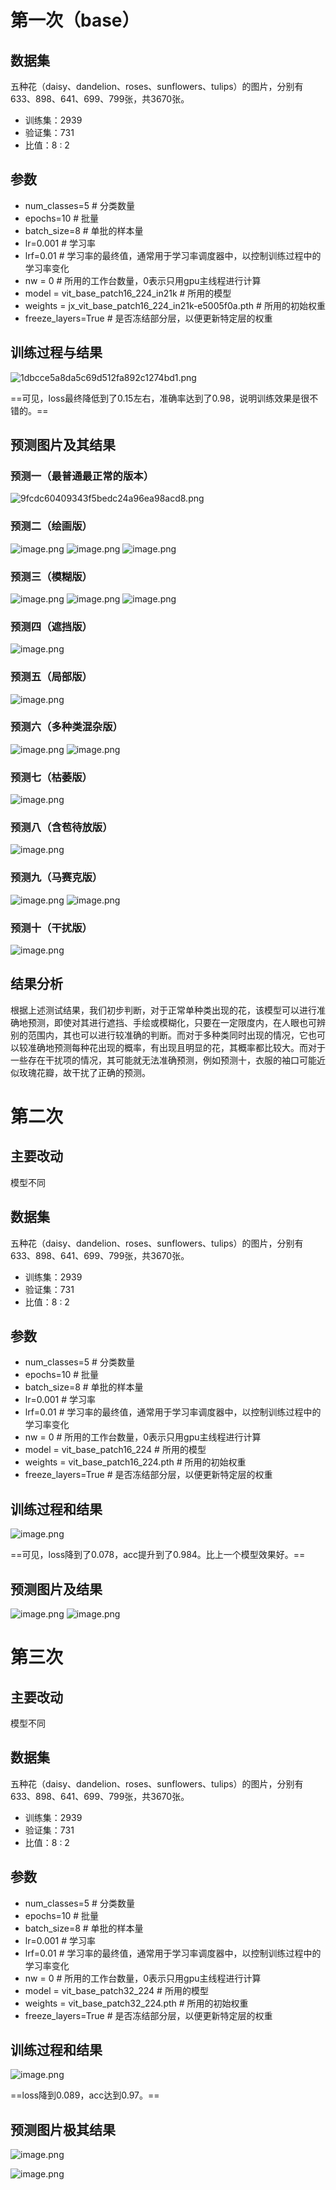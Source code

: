 # 第一次（base）
## 数据集

五种花（daisy、dandelion、roses、sunflowers、tulips）的图片，分别有633、898、641、699、799张，共3670张。
* 训练集：2939
* 验证集：731
* 比值：8 : 2
## 参数

* num_classes=5 # 分类数量
* epochs=10 # 批量
* batch_size=8 # 单批的样本量
* lr=0.001 # 学习率
* lrf=0.01 # 学习率的最终值，通常用于学习率调度器中，以控制训练过程中的学习率变化
* nw = 0 # 所用的工作台数量，0表示只用gpu主线程进行计算
* model = vit_base_patch16_224_in21k # 所用的模型
* weights = jx_vit_base_patch16_224_in21k-e5005f0a.pth # 所用的初始权重
* freeze_layers=True # 是否冻结部分层，以便更新特定层的权重

## 训练过程与结果

![1dbcce5a8da5c69d512fa892c1274bd1.png](https://youki-1330066034.cos.ap-guangzhou.myqcloud.com/machine-learning/202411161631217.png)

==可见，loss最终降低到了0.15左右，准确率达到了0.98，说明训练效果是很不错的。==
## 预测图片及其结果
### 预测一（最普通最正常的版本）

![9fcdc60409343f5bedc24a96ea98acd8.png](https://youki-1330066034.cos.ap-guangzhou.myqcloud.com/machine-learning/202411161636240.png)

### 预测二（绘画版）

![image.png](https://youki-1330066034.cos.ap-guangzhou.myqcloud.com/machine-learning/202411161911323.png)
![image.png](https://youki-1330066034.cos.ap-guangzhou.myqcloud.com/machine-learning/202411161928508.png)
![image.png](https://youki-1330066034.cos.ap-guangzhou.myqcloud.com/machine-learning/202411161914492.png)

### 预测三（模糊版）

![image.png](https://youki-1330066034.cos.ap-guangzhou.myqcloud.com/machine-learning/202411161911775.png)
![image.png](https://youki-1330066034.cos.ap-guangzhou.myqcloud.com/machine-learning/202411161912253.png)
![image.png](https://youki-1330066034.cos.ap-guangzhou.myqcloud.com/machine-learning/202411161912415.png)

### 预测四（遮挡版）

![image.png](https://youki-1330066034.cos.ap-guangzhou.myqcloud.com/machine-learning/202411161913134.png)

### 预测五（局部版）

![image.png](https://youki-1330066034.cos.ap-guangzhou.myqcloud.com/machine-learning/202411161930420.png)

### 预测六（多种类混杂版）

![image.png](https://youki-1330066034.cos.ap-guangzhou.myqcloud.com/machine-learning/202411161916485.png)
![image.png](https://youki-1330066034.cos.ap-guangzhou.myqcloud.com/machine-learning/202411161917166.png)

### 预测七（枯萎版）

![image.png](https://youki-1330066034.cos.ap-guangzhou.myqcloud.com/machine-learning/202411161920186.png)

### 预测八（含苞待放版）

![image.png](https://youki-1330066034.cos.ap-guangzhou.myqcloud.com/machine-learning/202411161920634.png)

### 预测九（马赛克版）

![image.png](https://youki-1330066034.cos.ap-guangzhou.myqcloud.com/machine-learning/202411161926628.png)
![image.png](https://youki-1330066034.cos.ap-guangzhou.myqcloud.com/machine-learning/202411161926564.png)

### 预测十（干扰版）

![image.png](https://youki-1330066034.cos.ap-guangzhou.myqcloud.com/machine-learning/202411161934780.png)

## 结果分析

根据上述测试结果，我们初步判断，对于正常单种类出现的花，该模型可以进行准确地预测，即使对其进行遮挡、手绘或模糊化，只要在一定限度内，在人眼也可辨别的范围内，其也可以进行较准确的判断。而对于多种类同时出现的情况，它也可以较准确地预测每种花出现的概率，有出现且明显的花，其概率都比较大。而对于一些存在干扰项的情况，其可能就无法准确预测，例如预测十，衣服的袖口可能近似玫瑰花瓣，故干扰了正确的预测。

# 第二次
## 主要改动

模型不同

## 数据集

五种花（daisy、dandelion、roses、sunflowers、tulips）的图片，分别有633、898、641、699、799张，共3670张。
* 训练集：2939
* 验证集：731
* 比值：8 : 2
## 参数

* num_classes=5 # 分类数量
* epochs=10 # 批量
* batch_size=8 # 单批的样本量
* lr=0.001 # 学习率
* lrf=0.01 # 学习率的最终值，通常用于学习率调度器中，以控制训练过程中的学习率变化
* nw = 0 # 所用的工作台数量，0表示只用gpu主线程进行计算
* model = vit_base_patch16_224 # 所用的模型
* weights = vit_base_patch16_224.pth # 所用的初始权重
* freeze_layers=True # 是否冻结部分层，以便更新特定层的权重

## 训练过程和结果

![image.png](https://youki-1330066034.cos.ap-guangzhou.myqcloud.com/machine-learning/202411162026109.png)

==可见，loss降到了0.078，acc提升到了0.984。比上一个模型效果好。==

## 预测图片及结果

![image.png](https://youki-1330066034.cos.ap-guangzhou.myqcloud.com/machine-learning/202411162028715.png)
![image.png](https://youki-1330066034.cos.ap-guangzhou.myqcloud.com/machine-learning/202411162108853.png)

# 第三次
## 主要改动

模型不同

## 数据集

五种花（daisy、dandelion、roses、sunflowers、tulips）的图片，分别有633、898、641、699、799张，共3670张。
* 训练集：2939
* 验证集：731
* 比值：8 : 2
## 参数

* num_classes=5 # 分类数量
* epochs=10 # 批量
* batch_size=8 # 单批的样本量
* lr=0.001 # 学习率
* lrf=0.01 # 学习率的最终值，通常用于学习率调度器中，以控制训练过程中的学习率变化
* nw = 0 # 所用的工作台数量，0表示只用gpu主线程进行计算
* model = vit_base_patch32_224 # 所用的模型
* weights = vit_base_patch32_224.pth # 所用的初始权重
* freeze_layers=True # 是否冻结部分层，以便更新特定层的权重

## 训练过程和结果

![image.png](https://youki-1330066034.cos.ap-guangzhou.myqcloud.com/machine-learning/202411162123745.png)

==loss降到0.089，acc达到0.97。==
## 预测图片极其结果

![image.png](https://youki-1330066034.cos.ap-guangzhou.myqcloud.com/machine-learning/202411162122899.png)

![image.png](https://youki-1330066034.cos.ap-guangzhou.myqcloud.com/machine-learning/202411162121809.png)

